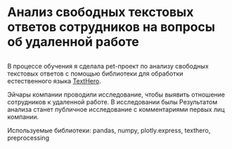 # Анализ свободных текстовых ответов сотрудников на вопросы об удаленной работе
  
##
В процессе обучения я сделала pet-проект по анализу свободных текстовых ответов с помощью библиотеки для обработки естественного языка [TextHero](https://texthero.org/). 
  
Эйчары компании проводили исследование, чтобы выявить отношение сотрудников к удаленной работе. В исследовании былы Результатом анализа станет публичное исследование с комментариями первых лиц компании.
  
Используемые библиотеки: pandas, numpy, plotly.express, texthero, preprocessing
